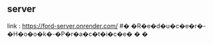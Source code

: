 ## server

 link : https://ford-server.onrender.com/
#� �R�e�d�u�c�e�r�-�H�o�o�k�-�P�r�a�c�t�i�c�e�
�
�
